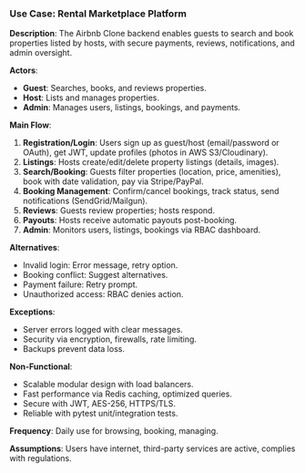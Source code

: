 ### Use Case: Rental Marketplace Platform

**Description**: The Airbnb Clone backend enables guests to search and book properties listed by hosts, with secure payments, reviews, notifications, and admin oversight.

**Actors**:

- **Guest**: Searches, books, and reviews properties.
- **Host**: Lists and manages properties.
- **Admin**: Manages users, listings, bookings, and payments.

**Main Flow**:

1. **Registration/Login**: Users sign up as guest/host (email/password or OAuth), get JWT, update profiles (photos in AWS S3/Cloudinary).
2. **Listings**: Hosts create/edit/delete property listings (details, images).
3. **Search/Booking**: Guests filter properties (location, price, amenities), book with date validation, pay via Stripe/PayPal.
4. **Booking Management**: Confirm/cancel bookings, track status, send notifications (SendGrid/Mailgun).
5. **Reviews**: Guests review properties; hosts respond.
6. **Payouts**: Hosts receive automatic payouts post-booking.
7. **Admin**: Monitors users, listings, bookings via RBAC dashboard.

**Alternatives**:

- Invalid login: Error message, retry option.
- Booking conflict: Suggest alternatives.
- Payment failure: Retry prompt.
- Unauthorized access: RBAC denies action.

**Exceptions**:

- Server errors logged with clear messages.
- Security via encryption, firewalls, rate limiting.
- Backups prevent data loss.

**Non-Functional**:

- Scalable modular design with load balancers.
- Fast performance via Redis caching, optimized queries.
- Secure with JWT, AES-256, HTTPS/TLS.
- Reliable with pytest unit/integration tests.

**Frequency**: Daily use for browsing, booking, managing.

**Assumptions**: Users have internet, third-party services are active, complies with regulations.
